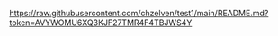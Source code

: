 https://raw.githubusercontent.com/chzelven/test1/main/README.md?token=AVYWOMU6XQ3KJF27TMR4F4TBJWS4Y
